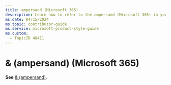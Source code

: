 ```yaml
---
title: ampersand (Microsoft 365)
description: Learn how to refer to the ampersand (Microsoft 365) in your content.
ms.date: 04/15/2024
ms.topic: contributor-guide
ms.service: microsoft-product-style-guide
ms.custom:
  - TopicID 48411
---
```



# & (ampersand) (Microsoft 365)

**See** [ & (ampersand)](~\a_z_names_terms\number-symbols\ampersand.md).

